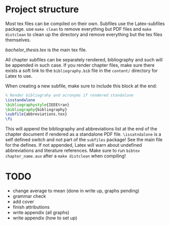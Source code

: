 # Project structure
Most tex files can be compiled on their own. Subfiles use the Latex-subfiles package. use `make clean` to remove everything but PDF files and `make distclean` to clean up the directory and remove everything but the tex files themselves.

*bachelor_thesis.tex* is the main tex file.

All chapter subfiles can be separately rendered, bibliography and such will be appended in such case. If you render chapter files, make sure there exists a soft link to the `bibliography.bib` file in the `content/` directory for Latex to use.

When creating a new subfile, make sure to include this block at the end:
```latex
% Render bibliograhy and acronyms if rendered standalone
\isstandalone
\bibliographystyle{IEEEtran}
\bibliography{bibliography}
\subfile{abbreviations.tex}
\fi
```
This will append the bibliography and abbreviations list at the end of the chapter document if rendered as a standalone PDF file. `\issatndalone` is a self defined switch and not part of the `subfiles` package! See the main file for the defines. If not appended, Latex will warn about undefined abbreviations and literature references. Make sure to run `bibtex chapter_name.aux` after a `make distclean` when compiling!


# TODO
* change average to mean (done in write up, graphs pending)
* grammar check 
* add cover
* finish attributions
* write appendix (all graphs)
* write appendix (how to set up)